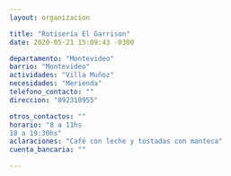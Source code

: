 ```yaml
---
layout: organizacion

title: "Rotisería El Garrison"
date: 2020-05-21 15:09:43 -0300

departamento: "Montevideo"
barrio: "Montevideo"
actividades: "Villa Muñoz"
necesidades: "Merienda"
telefono_contacto: ""
direccion: "092310955"

otros_contactos: ""
horario: "8 a 11hs
18 a 19:30hs"
aclaraciones: "Café con leche y tostadas con manteca"
cuenta_bancaria: ""

---
```

